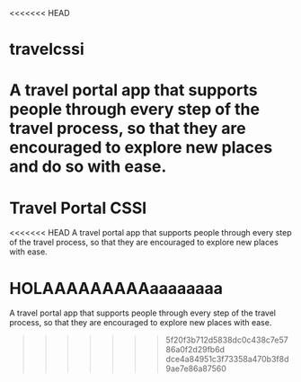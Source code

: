 <<<<<<< HEAD
# travelcssi
A travel portal app that supports people through every step of the travel process, so that they are encouraged to explore new places and do so with ease.
=======
# Travel Portal CSSI
<<<<<<< HEAD
A travel portal app that supports people through every step of the travel process, so that they are   encouraged to explore new places with ease.

HOLAAAAAAAAAaaaaaaaa
=======
A travel portal app that supports people through every step of the travel process, so that they are encouraged to explore new places with ease.
>>>>>>> 5f20f3b712d5838dc0c438c7e5786a0f2d29fb6d
>>>>>>> dce4a84951c3f73358a470b3f8d9ae7e86a87560
